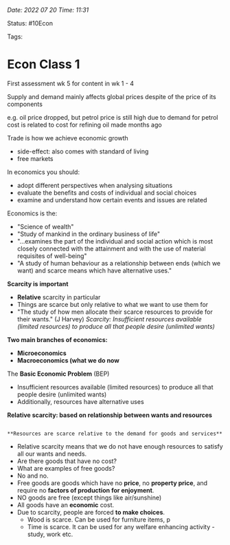 *Date: 2022 07 20 Time: 11:31*

Status: #10Econ

Tags:

# Econ Class 1

First assessment wk 5 for content in wk 1 - 4

Supply and demand mainly affects global prices despite of the price of its components

e.g. oil price dropped, but petrol price is still high
	due to demand for petrol
	cost is related to cost for refining oil made months ago

Trade is how we achieve economic growth
- side-effect: also comes with standard of living
- free markets

In economics you should:
- adopt different perspectives when analysing situations
- evaluate the benefits and costs of individual and social choices
- examine and understand how certain events and issues are related

Economics is the:
- "Science of wealth"
- "Study of mankind in the ordinary business of life"
- "...examines the part of the individual and social action which is most closely connected with the attainment and with the use of material requisites of well-being"
- "A study of human behaviour as a relationship between ends (which we want) and scarce means which have alternative uses."

**Scarcity is important**
- **Relative** scarcity in particular
- Things are scarce but only relative to what we want to use them for
- "The study of how men allocate their scarce resources to provide for their wants." (J Harvey)
*Scarcity: Insufficient resources available (limited resources) to produce all that people desire (unlimited wants)*

**Two main branches of economics:**
- **Microeconomics**
- **Macroeconomics (what we do now**

The **Basic Economic Problem** (BEP) 
- Insufficient resources available (limited resources) to produce all that people desire (unlimited wants)
- Additionally, resources have alternative uses

**Relative scarcity: based on relationship between wants and resources**

```ad-important

**Resources are scarce relative to the demand for goods and services**
```
- Relative scarcity means that we do not have enough resources to satisfy all our wants and needs.
- Are there goods that have no cost?
- What are examples of free goods?
- No and no.
- Free goods are goods which have no **price**, no **property price**, and require no **factors of production for enjoyment**.
- NO goods are free (except things like air/sunshine)
- All goods have an **economic** cost.
- Due to scarcity, people are forced **to make choices**.
	- Wood is scarce. Can be used for furniture items, p
	- Time is scarce. It can be used for any welfare enhancing activity - study, work etc.





